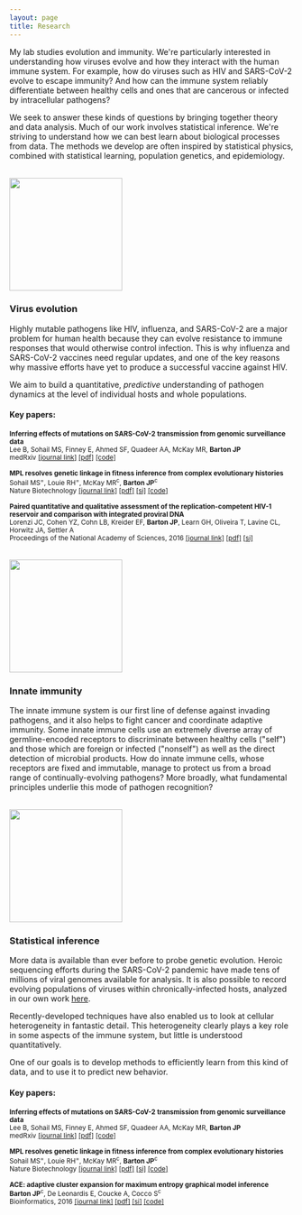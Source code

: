 ```yaml
---
layout: page
title: Research
---
```


My lab studies evolution and immunity. We're particularly interested in understanding how viruses evolve and how they interact with the human immune system. For example, how do viruses such as HIV and SARS-CoV-2 evolve to escape immunity? And how can the immune system reliably differentiate between healthy cells and ones that are cancerous or infected by intracellular pathogens? 

We seek to answer these kinds of questions by bringing together theory and data analysis. Much of our work involves statistical inference. We're striving to understand how we can best learn about biological processes from data. The methods we develop are often inspired by statistical physics, combined with statistical learning, population genetics, and epidemiology.

<br>

<img class="theme" src="{{ site.baseurl }}/assets/img/research/viral_evolution.png" width="200" height="200"/>

### Virus evolution

Highly mutable pathogens like HIV, influenza, and SARS-CoV-2 are a major problem for human health because they can evolve resistance to immune responses that would otherwise control infection. This is why influenza and SARS-CoV-2 vaccines need regular updates, and one of the key reasons why massive efforts have yet to produce a successful vaccine against HIV.

We aim to build a quantitative, *predictive* understanding of pathogen dynamics at the level of individual hosts and whole populations.

#### Key papers:

<small><b>Inferring effects of mutations on SARS-CoV-2 transmission from genomic surveillance data</b><br>Lee B, Sohail MS, Finney E, Ahmed SF, Quadeer AA, McKay MR, <b>Barton JP</b><br>medRxiv <a href="https://doi.org/10.1101/2021.12.31.21268591">[journal link]</a> <a href="{{ site.baseurl }}/assets/pdf/papers/lee-sc2-transmission.pdf">[pdf]</a> <a href="https://github.com/bartonlab/paper-SARS-CoV-2-inference">[code]</a></small>

<small><b>MPL resolves genetic linkage in fitness inference from complex evolutionary histories</b><br>Sohail MS<sup>=</sup>, Louie RH<sup>=</sup>, McKay MR<sup>c</sup>, <b>Barton JP</b><sup>c</sup><br>Nature Biotechnology <a href="https://doi.org/10.1038/s41587-020-0737-3">[journal link]</a> <a href="{{ site.baseurl }}/assets/pdf/papers/sohail-mpl.pdf">[pdf]</a> <a href="{{ site.baseurl }}/assets/pdf/papers/sohail-mpl-si.pdf">[si]</a> <a href="https://github.com/bartonlab/paper-MPL-inference">[code]</a></small>

<small><b>Paired quantitative and qualitative assessment of the replication-competent HIV-1 reservoir and comparison with integrated proviral DNA</b><br>Lorenzi JC, Cohen YZ, Cohn LB, Kreider EF, <b>Barton JP</b>, Learn GH, Oliveira T, Lavine CL, Horwitz JA, Settler A<br>Proceedings of the National Academy of Sciences, 2016 <a href="https://doi.org/10.1073/pnas.1617789113">[journal link]</a> <a href="{{ site.baseurl }}/assets/pdf/papers/lorenzi-qqvoa.pdf">[pdf]</a> <a href="{{ site.baseurl }}/assets/pdf/papers/lorenzi-qqvoa-si.pdf">[si]</a></small>

<!---
<small><b>Scaling laws describe memories of host-pathogen riposte in the HIV population</b><br><b>Barton JP</b>, Kardar M, Chakraborty AK<br>Proceedings of the National Academy of Sciences, 2015 <a href="https://doi.org/10.1073/pnas.1415386112">[journal link]</a> <a href="{{ site.baseurl }}/assets/pdf/papers/barton-hiv-basins.pdf">[pdf]</a> <a href="{{ site.baseurl }}/assets/pdf/papers/barton-hiv-basins-si.pdf">[si]</a></small>
-->

<!---
<small><b>The fitness landscape of HIV-1 gag: advanced modeling approaches and validation of model predictions by in vitro testing</b><br>Mann JK<sup>=</sup>, <b>Barton JP</b><sup>=</sup>, Ferguson AL<sup>=</sup>, Omarjee S, Walker BD, Chakraborty A, Ndung'u T<br>PLoS Computational Biology, 2014 <a href="https://doi.org/10.1371/journal.pcbi.1003776">[journal link]</a> <a href="{{ site.baseurl }}/assets/pdf/papers/mann-gag-landscape.pdf">[pdf]</a> <a href="{{ site.baseurl }}/assets/pdf/papers/mann-gag-landscape-si.pdf">[si]</a></small>
-->

<br>


<img class="theme" src="{{ site.baseurl }}/assets/img/research/innate_immunity.png" width="200" height="200"/>

### Innate immunity

The innate immune system is our first line of defense against invading pathogens, and it also helps to fight cancer and coordinate adaptive immunity. Some innate immune cells use an extremely diverse array of germline-encoded receptors to discriminate between healthy cells ("self") and those which are foreign or infected ("nonself") as well as the direct detection of microbial products. How do innate immune cells, whose receptors are fixed and immutable, manage to protect us from a broad range of continually-evolving pathogens? More broadly, what fundamental principles underlie this mode of pathogen recognition?

<br>

<img class="theme" src="{{ site.baseurl }}/assets/img/research/statistical_inference.png" width="200" height="200"/>

### Statistical inference

More data is available than ever before to probe genetic evolution. Heroic sequencing efforts during the SARS-CoV-2 pandemic have made tens of millions of viral genomes available for analysis. It is also possible to record evolving populations of viruses within chronically-infected hosts, analyzed in our own work [here](https://doi.org/10.1038/ncomms11660).

Recently-developed techniques have also enabled us to look at cellular heterogeneity in fantastic detail. This heterogeneity clearly plays a key role in some aspects of the immune system, but little is understood quantitatively.

One of our goals is to develop methods to efficiently learn from this kind of data, and to use it to predict new behavior.

#### Key papers:

<small><b>Inferring effects of mutations on SARS-CoV-2 transmission from genomic surveillance data</b><br>Lee B, Sohail MS, Finney E, Ahmed SF, Quadeer AA, McKay MR, <b>Barton JP</b><br>medRxiv <a href="https://doi.org/10.1101/2021.12.31.21268591">[journal link]</a> <a href="{{ site.baseurl }}/assets/pdf/papers/lee-sc2-transmission.pdf">[pdf]</a> <a href="https://github.com/bartonlab/paper-SARS-CoV-2-inference">[code]</a></small>

<small><b>MPL resolves genetic linkage in fitness inference from complex evolutionary histories</b><br>Sohail MS<sup>=</sup>, Louie RH<sup>=</sup>, McKay MR<sup>c</sup>, <b>Barton JP</b><sup>c</sup><br>Nature Biotechnology <a href="https://doi.org/10.1038/s41587-020-0737-3">[journal link]</a> <a href="{{ site.baseurl }}/assets/pdf/papers/sohail-mpl.pdf">[pdf]</a> <a href="{{ site.baseurl }}/assets/pdf/papers/sohail-mpl-si.pdf">[si]</a> <a href="https://github.com/bartonlab/paper-MPL-inference">[code]</a></small>

<small><b>ACE: adaptive cluster expansion for maximum entropy graphical model inference</b><br><b>Barton JP</b><sup>c</sup>, De Leonardis E, Coucke A, Cocco S<sup>c</sup><br>Bioinformatics, 2016 <a href="https://doi.org/10.1093/bioinformatics/btw328">[journal link]</a> <a href="{{ site.baseurl }}/assets/pdf/papers/barton-ace.pdf">[pdf]</a> <a href="{{ site.baseurl }}/assets/pdf/papers/barton-ace-si.pdf">[si]</a> <a href="https://github.com/johnbarton/ACE">[code]</a></small>
